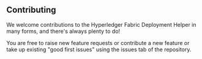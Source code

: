 ## Contributing

We welcome contributions to the Hyperledger Fabric Deployment Helper in many forms, and
there's always plenty to do!

You are free to raise new feature requests or contribute a new feature or take up existing "good first issues" using the issues tab of the repository. 
